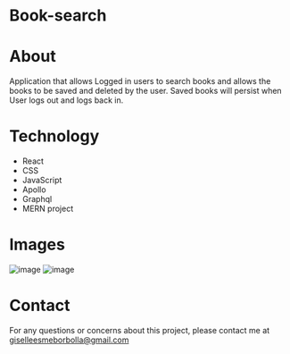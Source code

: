 # Book-search

# About
Application that allows Logged in users to search books and allows the books to be saved and deleted by the user. Saved books will persist when User logs out and logs back in.

# Technology
* React
* CSS
* JavaScript
* Apollo
* Graphql
* MERN project


# Images
![image](https://user-images.githubusercontent.com/89003419/140633223-0078e550-3a35-4a6a-a879-cbb1b0e3d0c8.png)
![image](https://user-images.githubusercontent.com/89003419/140633236-f9433deb-7de0-4cb6-a3ba-b5d7c687a099.png)

# Contact

For any questions or concerns about this project, please contact me at giselleesmeborbolla@gmail.com
